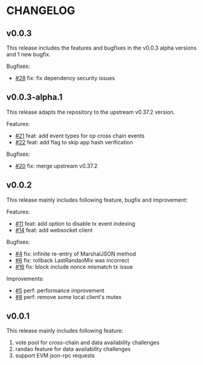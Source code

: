 # CHANGELOG

## v0.0.3
This release includes the features and bugfixes in the v0.0.3 alpha versions and 1 new bugfix.

Bugfixes:
* [#28](https://github.com/bnb-chain/greenfield-cometbft/pull/28) fix: fix dependency security issues

## v0.0.3-alpha.1
This release adapts the repository to the upstream v0.37.2 version.

Features:
* [#21](https://github.com/bnb-chain/greenfield-cometbft/pull/21) feat: add event types for op cross chain events
* [#22](https://github.com/bnb-chain/greenfield-cometbft/pull/22) feat: add flag to skip app hash verification

Bugfixes:
* [#20](https://github.com/bnb-chain/greenfield-cometbft/pull/20) fix: merge upstream v0.37.2


## v0.0.2
This release mainly includes following feature, bugfix and improvement:

Features:
* [#11](https://github.com/bnb-chain/greenfield-cometbft/pull/11) feat: add option to disable tx event indexing
* [#14](https://github.com/bnb-chain/greenfield-cometbft/pull/14) feat: add websocket client

Bugfixes:
* [#4](https://github.com/bnb-chain/greenfield-cometbft/pull/4) fix: infinite re-entry of MarshalJSON method
* [#6](https://github.com/bnb-chain/greenfield-cometbft/pull/6) fix: rollback LastRandaoMix was incorrect
* [#16](https://github.com/bnb-chain/greenfield-cometbft/pull/16) fix: block include nonce mismatch tx issue

Improvements:
* [#5](https://github.com/bnb-chain/greenfield-cometbft/pull/5) perf: performance improvement
* [#8](https://github.com/bnb-chain/greenfield-cometbft/pull/8) perf: remove some local client's mutex


## v0.0.1

This release mainly includes following feature:
1. vote pool for cross-chain and data availability challenges
2. randao feature for data availability challenges
3. support EVM json-rpc requests
